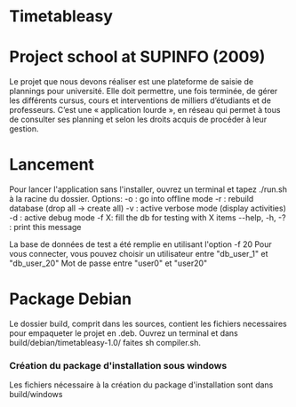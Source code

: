 Timetableasy
============

Project school at SUPINFO (2009)
=============================

Le projet que nous devons réaliser est une plateforme de saisie de plannings
pour université. Elle doit permettre, une fois terminée, de gérer les différents cursus,
cours et interventions de milliers d’étudiants et de professeurs. C’est une
« application lourde », en réseau qui permet à tous de consulter ses planning et selon
les droits acquis de procéder à leur gestion.



Lancement
==================
Pour lancer l'application sans l'installer, ouvrez un terminal et tapez ./run.sh
à la racine du dossier.
Options:
-o : go into offline mode
-r : rebuild database (drop all -> create all)
-v : active verbose mode (display activities)
-d : active debug mode
-f X: fill the db for testing with X items
--help, -h, -? : print this message

La base de données de test a été remplie en utilisant l'option -f 20
Pour vous connecter, vous pouvez choisir un utilisateur entre "db_user_1" et "db_user_20"
Mot de passe entre "user0" et "user20"


Package Debian
===============
Le dossier build, comprit dans les sources, contient les fichiers necessaires
pour empaqueter le projet en .deb.
Ouvrez un terminal et dans build/debian/timetableasy-1.0/
faites sh compiler.sh.




### Création du package d'installation sous windows ###

Les fichiers nécessaire à la création du package d'installation sont dans build/windows
